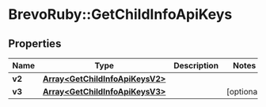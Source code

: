 # BrevoRuby::GetChildInfoApiKeys

## Properties
Name | Type | Description | Notes
------------ | ------------- | ------------- | -------------
**v2** | [**Array&lt;GetChildInfoApiKeysV2&gt;**](GetChildInfoApiKeysV2.md) |  | 
**v3** | [**Array&lt;GetChildInfoApiKeysV3&gt;**](GetChildInfoApiKeysV3.md) |  | [optional] 


